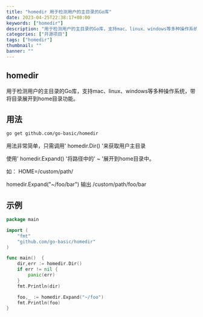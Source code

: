 ```yaml
---
title: "homedir 用于检测用户的主目录的Go库"
date: 2023-04-25T22:38:17+08:00
keywords: ["homedir"]
description: "用于检测用户的主目录的Go库，支持mac、linux、windows等多种操作系统，带将目录展开到home目录功能。"
categories: ["开源项目"]
tags: ["homedir"]
thumbnail: ""
banner: ""
---
```


## homedir
用于检测用户的主目录的Go库，支持mac、linux、windows等多种操作系统，带将目录展开到home目录功能。
## 用法
```bash
go get github.com/go-basic/homedir
```
用法非常简单，只需调用' homedir.Dir() '来获取用户主目录

使用' homedir.Expand() '将路径中的' ~ '展开到home目录中。

如： HOME=/custom/path/

homedir.Expand("~/foo/bar") 输出 /custom/path/foo/bar

## 示例
```go
package main

import (
	"fmt"
	"github.com/go-basic/homedir"
)

func main()  {
	dir,err := homedir.Dir()
	if err != nil {
		panic(err)
    }
	fmt.Println(dir)

	foo,_ := homedir.Expand("~/foo")
	fmt.Println(foo)
}
```